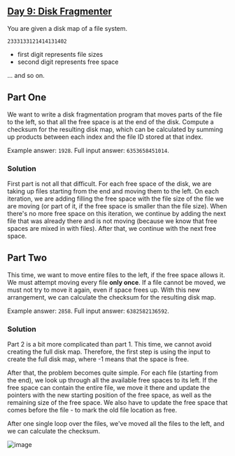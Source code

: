 ## [Day 9: Disk Fragmenter](https://adventofcode.com/2024/day/9)

You are given a disk map of a file system.

```
2333133121414131402
```

- first digit represents file sizes 
- second digit represents free space

... and so on.

## Part One

We want to write a disk fragmentation program that moves parts of the file to the left, so that all the free space is at the end of the disk.
Compute a checksum for the resulting disk map, which can be calculated by summing up products between each index and the file ID stored at that index.

Example answer: `1928`.
Full input answer: `6353658451014`.

### Solution

First part is not all that difficult. For each free space of the disk, we are taking up files starting from the end and moving them to the left.
On each iteration, we are adding filling the free space with the file size of the file we are moving (or part of it, if the free space is smaller than the file size).
When there's no more free space on this iteration, we continue by adding the next file that was already there and is not moving (because we know that free spaces are mixed in with files).
After that, we continue with the next free space.

## Part Two

This time, we want to move entire files to the left, if the free space allows it. We must attempt moving every file **only once**.
If a file cannot be moved, we must not try to move it again, even if space frees up.
With this new arrangement, we can calculate the checksum for the resulting disk map.

Example answer: `2858`.
Full input answer: `6382582136592`.

### Solution

Part 2 is a bit more complicated than part 1. This time, we cannot avoid creating the full disk map.
Therefore, the first step is using the input to create the full disk map, where -1 means that the space is free.

After that, the problem becomes quite simple. For each file (starting from the end), we look up through all the available free spaces to its left.
If the free space can contain the entire file, we move it there and update the pointers with the new starting position of the free space, as well as the remaining size of the free space. We also have to update the free space that comes before the file - to mark the old file location as free.

After one single loop over the files, we've moved all the files to the left, and we can calculate the checksum.

![image](https://github.com/user-attachments/assets/71ecf324-aacf-4644-96ca-aed7b2e6d6da)

